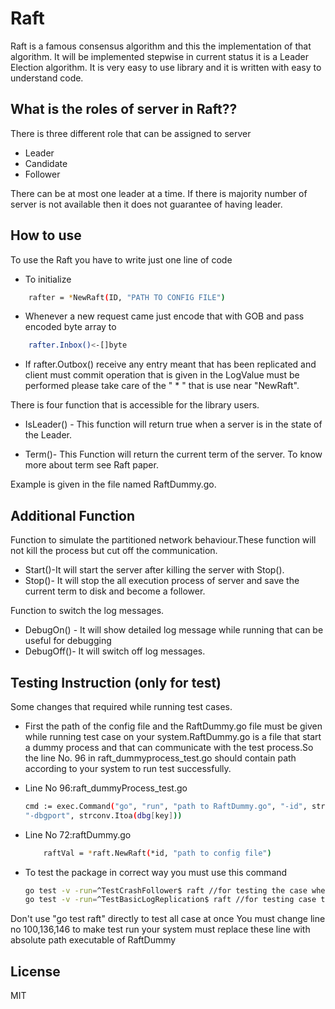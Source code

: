Raft
=========

Raft is a famous consensus algorithm and this the implementation of that algorithm. It will be implemented stepwise in current status it is a Leader Election algorithm. It is very easy to use library and it is written with easy to understand code.

What is the roles of server in Raft??
----------------------------------
There is three different role that can be assigned to server

* Leader
* Candidate
* Follower


There can be at most one leader at a time. If there is majority number of server is not available then it does not guarantee of having leader.


How to use
--------------
To use the Raft you have to write just one line of code
* To initialize

```sh
    rafter = *NewRaft(ID, "PATH TO CONFIG FILE")

```
* Whenever a new request came just encode that with GOB and pass encoded byte array to

```sh
    rafter.Inbox()<-[]byte

```
* If rafter.Outbox() receive any entry meant that has been replicated and client must commit operation that is given in the LogValue must be performed
please take care of the " * " that is use near "NewRaft".

There is four function that is accessible for the library users.

* IsLeader() - This function will return true when a server is in the state of the Leader.

* Term()- This Function will return the current term of the server. To know more about term see Raft paper.

Example is given in the file named RaftDummy.go.

Additional Function
---------------------
Function to simulate the partitioned network behaviour.These function will not kill the process but cut off the communication.

* Start()-It will start the server after killing the server with Stop().
* Stop()- It will stop the all execution process of server and save the current term to disk and become a follower.

Function to switch the log messages.

* DebugOn() - It will show detailed log message while running that can be useful for debugging
* DebugOff()- It will switch off log messages.

Testing Instruction (only for test)
--------------------
Some changes that required while running test cases.
* First the path of the config file and the RaftDummy.go file must be given while running test case on your system.RaftDummy.go is a file that start a dummy process and that can communicate with the test process.So the line No. 96 in raft_dummyprocess_test.go should contain path according to your system to run test successfully. 
* Line No 96:raft_dummyProcess_test.go

    ```sh
    cmd := exec.Command("go", "run", "path to RaftDummy.go", "-id", strconv.Itoa(key+1), 
    "-dbgport", strconv.Itoa(dbg[key]))
    ```
* Line No 72:raftDummy.go
    
    ```sh
        raftVal = *raft.NewRaft(*id, "path to config file")
    ```

* To test the package in correct way you must use this command
    ```sh
    go test -v -run=^TestCrashFollower$ raft //for testing the case when a server crashed and recover
    go test -v -run=^TestBasicLogReplication$ raft //for testing case the when everything running correctly
    ```
Don't use "go test raft" directly to test all case at once
You must change line no 100,136,146 to make test run your system must replace these line with absolute path executable of RaftDummy

License
----

MIT
